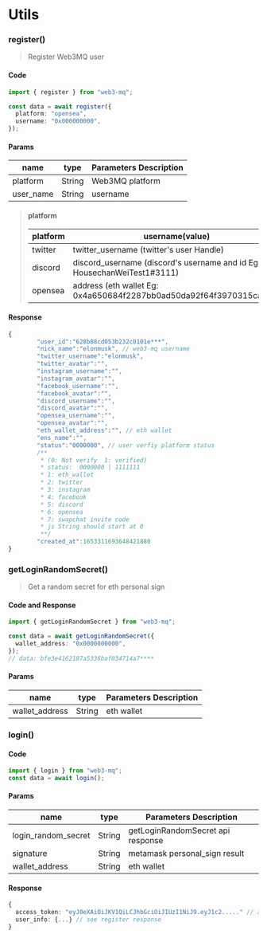 # Utils

### register()

> Register Web3MQ user

#### Code

```typescript
import { register } from "web3-mq";

const data = await register({
  platform: "opensea",
  username: "0x000000000",
});
```

#### Params

| name      | type   | Parameters Description |
| --------- | ------ | ---------------------- |
| platform  | String | Web3MQ platform        |
| user_name | String | username               |

> #### platform
>
> | platform | username(value)                                                         |
> | -------- | ----------------------------------------------------------------------- |
> | twitter  | twitter_username (twitter's user Handle)                                |
> | discord  | discord_username (discord's username and id Eg: HousechanWeiTest1#3111) |
> | opensea  | address (eth wallet Eg: 0x4a650684f2287bb0ad50da92f64f3970315ca276)     |

#### Response

```typescript
{
        "user_id":"628b88cd053b232c0101e***",
        "nick_name":"elonmusk", // web3-mq username
        "twitter_username":"elonmusk",
        "twitter_avatar":"",
        "instagram_username":"",
        "instagram_avatar":"",
        "facebook_username":"",
        "facebook_avatar":"",
        "discord_username":"",
        "discord_avatar":"",
        "opensea_username":"",
        "opensea_avatar":"",
        "eth_wallet_address":"", // eth wallet
        "ens_name":"",
        "status":"0000000", // user verfiy platform status
        /**
         * (0: Not verify  1: verified)
         * status:  0000000 | 1111111
         * 1: eth_wallet
         * 2: twitter
         * 3: instagram
         * 4: facebook
         * 5: discord
         * 6: opensea
         * 7: swapchat invite code
         * js String should start at 0
         **/
        "created_at":1653311693648421880
}
```

### getLoginRandomSecret()

> Get a random secret for eth personal sign

#### Code and Response

```typescript
import { getLoginRandomSecret } from "web3-mq";

const data = await getLoginRandomSecret({
  wallet_address: "0x0000000000",
});
// data: bfe3e4162187a5336baf034714a7****
```

#### Params

| name           | type   | Parameters Description |
| -------------- | ------ | ---------------------- |
| wallet_address | String | eth wallet             |

### login()

#### Code

```typescript
import { login } from "web3-mq";
const data = await login();
```

#### Params

| name                | type   | Parameters Description            |
| ------------------- | ------ | --------------------------------- |
| login_random_secret | String | getLoginRandomSecret api response |
| signature           | String | metamask personal_sign result     |
| wallet_address      | String | eth wallet                        |

#### Response

```typescript
{
  access_token: "eyJ0eXAiOiJKV1QiLCJhbGciOiJIUzI1NiJ9.eyJ1c2....." // a JWT token
  user_info: {...} // see register response
}
```
